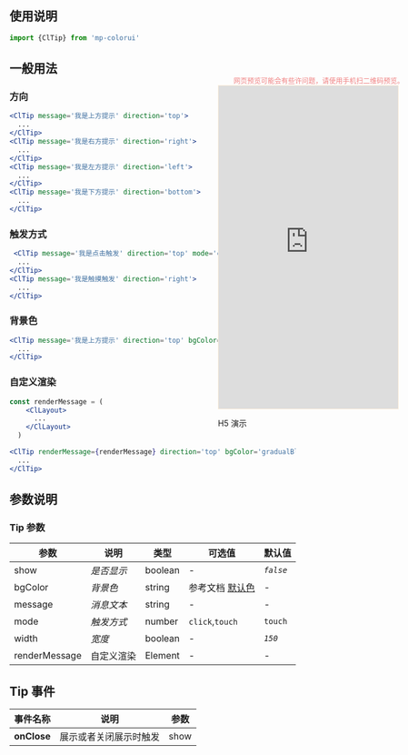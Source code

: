 ## 使用说明

```jsx
import {ClTip} from 'mp-colorui'
```

## 一般用法

### 方向

```jsx
<ClTip message='我是上方提示' direction='top'>
  ...
</ClTip>
<ClTip message='我是右方提示' direction='right'>
  ...
</ClTip>
<ClTip message='我是左方提示' direction='left'>
  ...
</ClTip>
<ClTip message='我是下方提示' direction='bottom'>
  ...
</ClTip>
```

### 触发方式

```jsx
 <ClTip message='我是点击触发' direction='top' mode='click'>
  ...
</ClTip>
<ClTip message='我是触摸触发' direction='right'>
  ...
</ClTip>
```



### 背景色

```jsx
<ClTip message='我是上方提示' direction='top' bgColor='gradualBlue'>
  ...
</ClTip>
```



### 自定义渲染

```jsx
const renderMessage = (
    <ClLayout>
      ...
    </ClLayout>
  )

<ClTip renderMessage={renderMessage} direction='top' bgColor='gradualBlue' mode='click' width={350}>
  ...
</ClTip>
```





## 参数说明

### Tip 参数

| 参数          | 说明       | 类型    | 可选值                         | 默认值    |
| ------------- | ---------- | ------- | ------------------------------ | --------- |
| show          | *是否显示* | boolean | -                              | *`false`* |
| bgColor       | *背景色*   | string  | 参考文档 [默认色](/home/color) | -         |
| message       | *消息文本* | string  | -                              | -         |
| mode          | *触发方式* | number  | `click`,`touch`                | `touch`   |
| width         | *宽度*     | boolean | -                              | *`150`*   |
| renderMessage | 自定义渲染 | Element | -                              | -         |



## Tip 事件

| 事件名称    | 说明                   | 参数 |
| ----------- | ---------------------- | ---- |
| **onClose** | 展示或者关闭展示时触发 | show |



<div style="position: fixed; right:10px; top: 5%">
<div style="width: 355px; display: flex; flex-wrap: wrap; justify-content: center; align-items: center; font-size: 12px; color: lightcoral">网页预览可能会有些许问题，请使用手机扫二维码预览。</div>
<iframe style="border: 1px solid antiquewhite" src="https://yinliangdream.github.io/mp-colorui-h5-demo/#/pages/components/tip/index" height="568" width="316"></iframe>
<div>
		<p>H5 演示</p>
		<div id='qrcode'></div>
	</div>
</div>